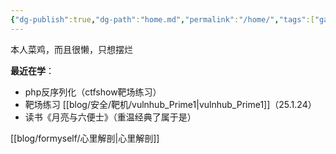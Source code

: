 ```yaml
---
{"dg-publish":true,"dg-path":"home.md","permalink":"/home/","tags":["gardenEntry"]}
---
```


本人菜鸡，而且很懒，只想摆烂


**最近在学**：
+ php反序列化（ctfshow靶场练习）
+ 靶场练习 [[blog/安全/靶机/vulnhub_Prime1\|vulnhub_Prime1]]（25.1.24）
+ 读书《月亮与六便士》（重温经典了属于是）


  


[[blog/formyself/心里解剖\|心里解剖]]

